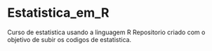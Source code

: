 # Estatistica_em_R
Curso de estatistica usando a linguagem R
Repositorio criado com o objetivo de subir os codigos de estatistica.
